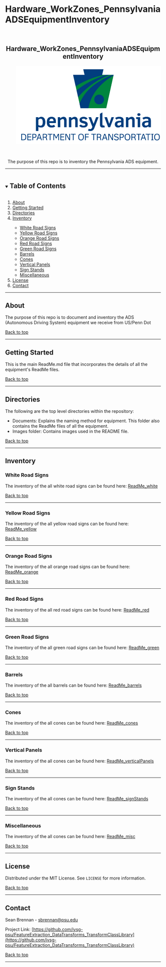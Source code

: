 # Hardware_WorkZones_PennsylvaniaADSEquipmentInventory

<!--
The following template is based on:
Best-README-Template
Search for this, and you will find!
>
<!-- PROJECT LOGO -->
<br />
  <h2 align="center"> Hardware_WorkZones_PennsylvaniaADSEquipmentInventory
  </h2>

  <pre align="center">
    <img src=".\Images\01-PennDOT-Centered-color-TRANSPARENT-breathing-room.png">
    <!--font size="-2">Photo by <a href="https://www.penndot.pa.gov/Pages/default.aspx"> -->
  </pre>

  <p align="center">
  The purpose of this repo is to inventory the Pennsylvania ADS equipment.
    <br />
  </p>
</p>

***

<!-- TABLE OF CONTENTS -->
<details open="open">
  <summary><h2 style="display: inline-block">Table of Contents</h2></summary>
  <ol>
    <li>
      <a href="#about">About</a>
    </li>
    <li>
      <a href="#getting-started">Getting Started</a>
    </li>
    <li><a href="#directories">Directories</li>
    <li><a href="#inventory">Inventory</li>
    <ul>
    <li><a href="#white-road-signs">White Road Signs</li>
    <li><a href="#yellow-road-signs">Yellow Road Signs</li>
    <li><a href="#orange-road-signs">Orange Road Signs</li>
    <li><a href="#red-road-signs">Red Road Signs</li>
    <li><a href="#green-road-signs">Green Road Signs</li>
    <li><a href="#barrels">Barrels</li>
    <li><a href="#cones">Cones</li>
    <li><a href="#vertical-panels">Vertical Panels</li>
    <li><a href="#sign-stands">Sign Stands</li>
    <li><a href="#miscellaneous">Miscellaneous</li>
    </ul>
    <li><a href="#license">License</a></li>
    <li><a href="#contact">Contact</a></li>
  </ol>
</details>

***

<!-- ABOUT -->
## About 

<!--[![Product Name Screen Shot][product-screenshot]](https://example.com)-->

The purpose of this repo is to document and inventory the ADS (Autonomous Driving System) equipment we receive from US/Penn Dot

<a href="#hardware_workzones_pennsylvaniaadsequipmentinventory">Back to top</a>

***

<!-- GETTING STARTED -->
## Getting Started

This is the main ReadMe.md file that incorporates the details of all the equipment's ReadMe files. 

<a href="#hardware_workzones_pennsylvaniaadsequipmentinventory">Back to top</a>

***

<!-- STRUCTURE OF THE REPO -->
## Directories

The following are the top level directories within the repository:
<ul>
 <li>Documents: Explains the naming method for equipment. This folder also contains the ReadMe files of all the equipment.</li>
 <li>Images folder: Contains images used in the README file.</li>
</ul>

<a href="#hardware_workzones_pennsylvaniaadsequipmentinventory">Back to top</a>

***

## Inventory

### White Road Signs

The inventory of the all white road signs can be found here: [ReadMe_white](https://github.com/ivsg-psu/Hardware_WorkZones_PennsylvaniaADSEquipmentInventory/blob/main/ReadMe_white.md)

<a href="#hardware_workzones_pennsylvaniaadsequipmentinventory">Back to top</a>

***

### Yellow Road Signs

The inventory of the all yellow road signs can be found here: [ReadMe_yellow](https://github.com/ivsg-psu/Hardware_WorkZones_PennsylvaniaADSEquipmentInventory/blob/main/ReadMe_yellow.md)

<a href="#hardware_workzones_pennsylvaniaadsequipmentinventory">Back to top</a>

***

### Orange Road Signs

The inventory of the all orange road signs can be found here: [ReadMe_orange](https://github.com/ivsg-psu/Hardware_WorkZones_PennsylvaniaADSEquipmentInventory/blob/main/ReadMe_orange.md)

<a href="#hardware_workzones_pennsylvaniaadsequipmentinventory">Back to top</a>

***

### Red Road Signs

The inventory of the all red road signs can be found here: [ReadMe_red](https://github.com/ivsg-psu/Hardware_WorkZones_PennsylvaniaADSEquipmentInventory/blob/main/ReadMe_red.md)

<a href="#hardware_workzones_pennsylvaniaadsequipmentinventory">Back to top</a>

***

### Green Road Signs

The inventory of the all green road signs can be found here: [ReadMe_green](https://github.com/ivsg-psu/Hardware_WorkZones_PennsylvaniaADSEquipmentInventory/blob/main/ReadMe_green.md)

<a href="#hardware_workzones_pennsylvaniaadsequipmentinventory">Back to top</a>

***

### Barrels

The inventory of the all barrels can be found here: [ReadMe_barrels](https://github.com/ivsg-psu/Hardware_WorkZones_PennsylvaniaADSEquipmentInventory/blob/main/ReadMe_green.md)

<a href="#hardware_workzones_pennsylvaniaadsequipmentinventory">Back to top</a>

***

### Cones

The inventory of the all cones can be found here: [ReadMe_cones](https://github.com/ivsg-psu/Hardware_WorkZones_PennsylvaniaADSEquipmentInventory/blob/main/ReadMe_green.md)

<a href="#hardware_workzones_pennsylvaniaadsequipmentinventory">Back to top</a>

***

### Vertical Panels

The inventory of the all cones can be found here: [ReadMe_verticalPanels](https://github.com/ivsg-psu/Hardware_WorkZones_PennsylvaniaADSEquipmentInventory/blob/main/ReadMe_green.md)

<a href="#hardware_workzones_pennsylvaniaadsequipmentinventory">Back to top</a>

***

### Sign Stands

The inventory of the all cones can be found here: [ReadMe_signStands](https://github.com/ivsg-psu/Hardware_WorkZones_PennsylvaniaADSEquipmentInventory/blob/main/ReadMe_green.md)

<a href="#hardware_workzones_pennsylvaniaadsequipmentinventory">Back to top</a>

***

### Miscellaneous

The inventory of the all cones can be found here: [ReadMe_misc](https://github.com/ivsg-psu/Hardware_WorkZones_PennsylvaniaADSEquipmentInventory/blob/main/ReadMe_green.md)

<a href="#hardware_workzones_pennsylvaniaadsequipmentinventory">Back to top</a>

***

<!-- LICENSE -->
## License

Distributed under the MIT License. See `LICENSE` for more information.

<a href="#hardware_workzones_pennsylvaniaadsequipmentinventory">Back to top</a>


***


<!-- CONTACT -->
## Contact

Sean Brennan - sbrennan@psu.edu

Project Link: [https://github.com/ivsg-psu/FeatureExtraction_DataTransforms_TransformClassLibrary](https://github.com/ivsg-psu/FeatureExtraction_DataTransforms_TransformClassLibrary)

<a href="#hardware_workzones_pennsylvaniaadsequipmentinventory">Back to top</a>

***

<!-- MARKDOWN LINKS & IMAGES -->
<!-- https://www.markdownguide.org/basic-syntax/#reference-style-links -->
